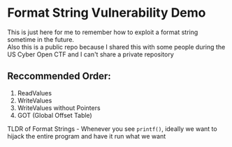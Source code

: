 # Format String Vulnerability Demo
This is just here for me to remember how to exploit a format string sometime in the future. <br />
Also this is a public repo because I shared this with some people during the US Cyber Open CTF and I can't share a private repository

## Reccommended Order:
1. ReadValues 
2. WriteValues
3. WriteValues without Pointers
4. GOT (Global Offset Table)

TLDR of Format Strings - Whenever you see `printf()`, ideally we want to hijack the entire program and have it run what we want
